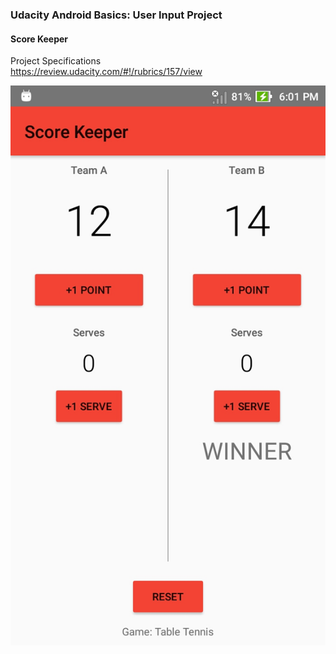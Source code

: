 ### Udacity Android Basics: User Input Project 
#### Score Keeper

Project Specifications  
https://review.udacity.com/#!/rubrics/157/view

![Screenshot 1](screenshot-1.jpg)
